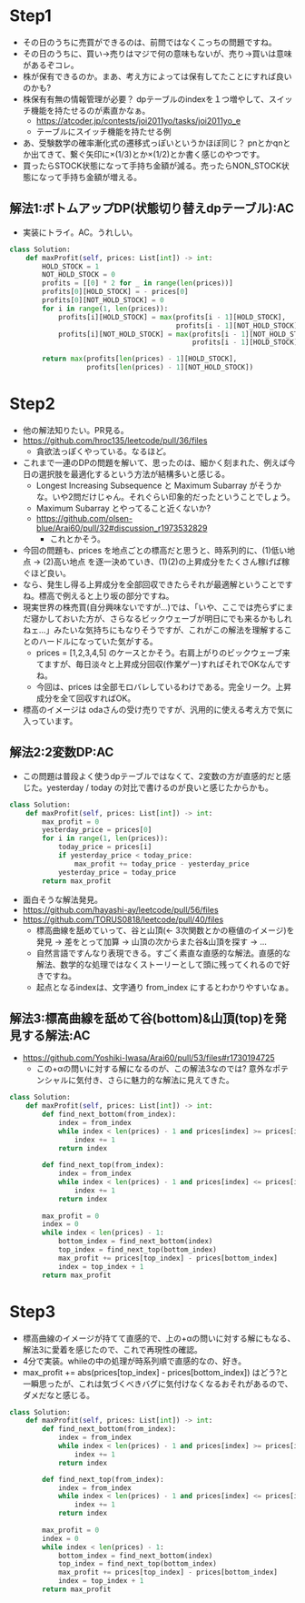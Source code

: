 # Step1
 - その日のうちに売買ができるのは、前問ではなくこっちの問題ですね。
 - その日のうちに、買い->売りはマジで何の意味もないが、売り->買いは意味があるぞコレ。
 - 株が保有できるのか。まあ、考え方によっては保有してたことにすれば良いのかも?
 - 株保有有無の情報管理が必要？ dpテーブルのindexを１つ増やして、スイッチ機能を持たせるのが素直かなぁ。
   - https://atcoder.jp/contests/joi2011yo/tasks/joi2011yo_e
   - テーブルにスイッチ機能を持たせる例
 - あ、受験数学の確率漸化式の遷移式っぽいというかほぼ同じ？ pnとかqnとか出てきて、繋ぐ矢印に×(1/3)とか×(1/2)とか書く感じのやつです。
 - 買ったらSTOCK状態になって手持ち金額が減る。売ったらNON_STOCK状態になって手持ち金額が増える。
## 解法1:ボトムアップDP(状態切り替えdpテーブル):AC
 - 実装にトライ。AC。うれしい。
```python
class Solution:
    def maxProfit(self, prices: List[int]) -> int:
        HOLD_STOCK = 1
        NOT_HOLD_STOCK = 0
        profits = [[0] * 2 for _ in range(len(prices))]
        profits[0][HOLD_STOCK] = - prices[0]
        profits[0][NOT_HOLD_STOCK] = 0
        for i in range(1, len(prices)):
            profits[i][HOLD_STOCK] = max(profits[i - 1][HOLD_STOCK], 
                                         profits[i - 1][NOT_HOLD_STOCK] - prices[i])
            profits[i][NOT_HOLD_STOCK] = max(profits[i - 1][NOT_HOLD_STOCK], 
                                             profits[i - 1][HOLD_STOCK] + prices[i])

        return max(profits[len(prices) - 1][HOLD_STOCK],
                   profits[len(prices) - 1][NOT_HOLD_STOCK])
```
# Step2
 - 他の解法知りたい。PR見る。
 - https://github.com/hroc135/leetcode/pull/36/files
   - 貪欲法っぽくやっている。なるほど。
 - これまで一連のDPの問題を解いて、思ったのは、細かく刻まれた、例えば今日の選択肢を最適化するという方法が結構多いと感じる。
   - Longest Increasing Subsequence と Maximum Subarray がそうかな。いや2問だけじゃん。それぐらい印象的だったということでしょう。
   - Maximum Subarray とやってること近くないか?
   - https://github.com/olsen-blue/Arai60/pull/32#discussion_r1973532829
       - これとかそう。
 - 今回の問題も、prices を地点ごとの標高だと思うと、時系列的に、(1)低い地点 -> (2)高い地点 を逐一決めていき、(1)(2)の上昇成分をたくさん稼げば稼ぐほど良い。
 - なら、発生し得る上昇成分を全部回収できたらそれが最適解ということですね。標高で例えると上り坂の部分ですね。
 - 現実世界の株売買(自分興味ないですが...)では、「いや、ここでは売らずにまだ寝かしておいた方が、さらなるビックウェーブが明日にでも来るかもしれねェ...」みたいな気持ちにもなりそうですが、これがこの解法を理解することのハードルになっていた気がする。
   - prices = [1,2,3,4,5] のケースとかそう。右肩上がりのビックウェーブ来てますが、毎日淡々と上昇成分回収(作業ゲー)すればそれでOKなんですね。
   - 今回は、prices は全部モロバレしているわけである。完全リーク。上昇成分を全て回収すればOK。
 - 標高のイメージは odaさんの受け売りですが、汎用的に使える考え方で気に入っています。
## 解法2:2変数DP:AC
 - この問題は普段よく使うdpテーブルではなくて、2変数の方が直感的だと感じた。yesterday / today の対比で書けるのが良いと感じたからかも。
```python
class Solution:
    def maxProfit(self, prices: List[int]) -> int:
        max_profit = 0
        yesterday_price = prices[0]
        for i in range(1, len(prices)):
            today_price = prices[i]
            if yesterday_price < today_price:
                max_profit += today_price - yesterday_price
            yesterday_price = today_price
        return max_profit
```
 - 面白そうな解法発見。
 - https://github.com/hayashi-ay/leetcode/pull/56/files
 - https://github.com/TORUS0818/leetcode/pull/40/files
   - 標高曲線を舐めていって、谷と山頂(<- 3次関数とかの極値のイメージ)を発見 -> 差をとって加算 -> 山頂の次からまた谷&山頂を探す -> ...
   - 自然言語ですんなり表現できる。すごく素直な直感的な解法。直感的な解法、数学的な処理ではなくストーリーとして頭に残ってくれるので好きですね。
   - 起点となるindexは、文字通り from_index にするとわかりやすいなぁ。
## 解法3:標高曲線を舐めて谷(bottom)&山頂(top)を発見する解法:AC
 - https://github.com/Yoshiki-Iwasa/Arai60/pull/53/files#r1730194725
   - この+αの問いに対する解になるのが、この解法3なのでは? 意外なポテンシャルに気付き、さらに魅力的な解法に見えてきた。
```python
class Solution:
    def maxProfit(self, prices: List[int]) -> int:
        def find_next_bottom(from_index):
            index = from_index
            while index < len(prices) - 1 and prices[index] >= prices[index + 1]:
                index += 1
            return index
        
        def find_next_top(from_index):
            index = from_index
            while index < len(prices) - 1 and prices[index] <= prices[index + 1]:
                index += 1
            return index
        
        max_profit = 0
        index = 0
        while index < len(prices) - 1:
            bottom_index = find_next_bottom(index)
            top_index = find_next_top(bottom_index)
            max_profit += prices[top_index] - prices[bottom_index]
            index = top_index + 1
        return max_profit
```

# Step3
 - 標高曲線のイメージが持てて直感的で、上の+αの問いに対する解にもなる、解法3に愛着を感じたので、これで再現性の確認。
 - 4分で実装。whileの中の処理が時系列順で直感的なの、好き。
 - max_profit += abs(prices[top_index] - prices[bottom_index]) はどう?と一瞬思ったが、これは気づくべきバグに気付けなくなるおそれがあるので、ダメだなと感じる。
```python
class Solution:
    def maxProfit(self, prices: List[int]) -> int:
        def find_next_bottom(from_index):
            index = from_index
            while index < len(prices) - 1 and prices[index] >= prices[index + 1]:
                index += 1
            return index

        def find_next_top(from_index):
            index = from_index
            while index < len(prices) - 1 and prices[index] <= prices[index + 1]:
                index += 1
            return index
        
        max_profit = 0
        index = 0
        while index < len(prices) - 1:
            bottom_index = find_next_bottom(index)
            top_index = find_next_top(bottom_index)
            max_profit += prices[top_index] - prices[bottom_index]
            index = top_index + 1
        return max_profit
```
